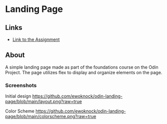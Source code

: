 # Landing Page

## Links
- [Link to the Assignment](https://www.theodinproject.com/lessons/foundations-landing-page)

## About
A simple landing page made as part of the foundations course on the Odin Project. The page utilizes flex to display and organize elements on the page.

### Screenshots
Initial design
https://github.com/ewoknock/odin-landing-page/blob/main/layout.png?raw=true

Color Scheme
https://github.com/ewoknock/odin-landing-page/blob/main/colorscheme.png?raw=true

